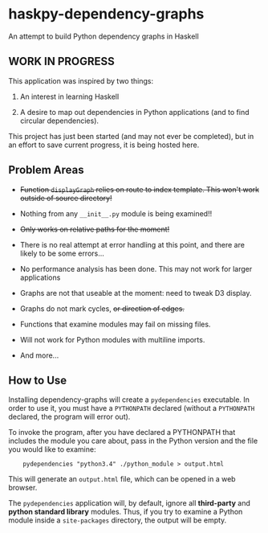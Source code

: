 # haskpy-dependency-graphs
An attempt to build Python dependency graphs in Haskell

## WORK IN PROGRESS
This application was inspired by two things:

1. An interest in learning Haskell

2. A desire to map out dependencies in Python applications (and to find circular dependencies).

This project has just been started (and may not ever be completed), but in an effort to save current progress, it is being hosted here.


## Problem Areas

* ~~Function `displayGraph` relies on route to index template. This won't work outside of source directory!~~

* Nothing from any `__init__.py` module is being examined!!

* ~~Only works on relative paths for the moment!~~

* There is no real attempt at error handling at this point, and there are likely to be some errors...

* No performance analysis has been done. This may not work for larger applications

* Graphs are not that useable at the moment: need to tweak D3 display.

* Graphs do not mark cycles, ~~or direction of edges.~~

* Functions that examine modules may fail on missing files.

* Will not work for Python modules with multiline imports.

* And more...

## How to Use

Installing dependency-graphs will create a `pydependencies` executable. In order to use it, you must have a `PYTHONPATH` declared (without a `PYTHONPATH` declared, the program will error out).

To invoke the program, after you have declared a PYTHONPATH that includes the module you care about, pass in the Python version and the file you would like to examine:

```
    pydependencies "python3.4" ./python_module > output.html
```

This will generate an `output.html` file, which can be opened in a web browser.

The `pydependencies` application will, by default, ignore all **third-party** and **python standard library** modules. Thus, if you try to examine a Python module inside a `site-packages` directory, the output will be empty.